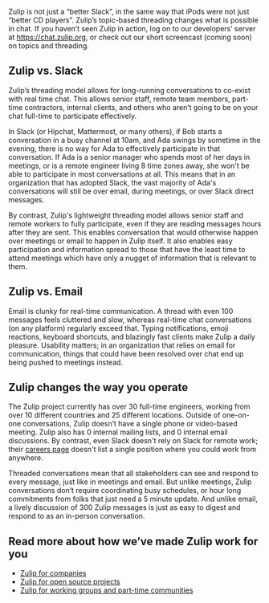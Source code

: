 Zulip is not just a “better Slack”, in the same way that iPods were not just
“better CD players”. Zulip’s topic-based threading changes what is possible
in chat. If you haven’t seen Zulip in action, log on to our developers’
server at <https://chat.zulip.org>, or check out our short screencast
(coming soon) on topics and threading.

## Zulip vs. Slack

Zulip’s threading model allows for long-running conversations to co-exist
with real time chat. This allows senior staff, remote team members,
part-time contractors, internal clients, and others who aren’t going to be
on your chat full-time to participate effectively.

In Slack (or Hipchat, Mattermost, or many others), if Bob starts a
conversation in a busy channel at 10am, and Ada swings by sometime in the
evening, there is no way for Ada to effectively participate in that
conversation. If Ada is a senior manager who spends most of her days in
meetings, or is a remote engineer living 8 time zones away, she won't be able
to participate in most conversations at all. This means that in an
organization that has adopted Slack, the vast majority of Ada's
conversations will still be over email, during meetings, or over Slack
direct messages.

By contrast, Zulip's lightweight threading model allows senior staff and
remote workers to fully participate, even if they are reading messages hours
after they are sent. This enables conversation that would otherwise happen
over meetings or email to happen in Zulip itself. It also enables easy
participation and information spread to those that have the least time to
attend meetings which have only a nugget of information that is relevant to
them.

## Zulip vs. Email

Email is clunky for real-time communication. A thread with even 100 messages
feels cluttered and slow, whereas real-time chat conversations (on any
platform) regularly exceed that. Typing notifications, emoji reactions,
keyboard shortcuts, and blazingly fast clients make Zulip a daily
pleasure. Usability matters; in an organization that relies on email for
communication, things that could have been resolved over chat end up being
pushed to meetings instead.

## Zulip changes the way you operate

The Zulip project currently has over 30 full-time engineers, working from
over 10 different countries and 25 different locations. Outside of
one-on-one conversations, Zulip doesn’t have a single phone or video-based
meeting. Zulip also has 0 internal mailing lists, and 0 internal email
discussions. By contrast, even Slack doesn't rely on Slack for remote work;
their
[careers page](https://slack.com/careers/location/all-locations/dept/all-departments)
doesn't list a single position where you could work from anywhere.

Threaded conversations mean that all stakeholders can see and respond to
every message, just like in meetings and email. But unlike meetings, Zulip
conversations don’t require coordinating busy schedules, or hour long
commitments from folks that just need a 5 minute update. And unlike email, a
lively discussion of 300 Zulip messages is just as easy to digest and
respond to as an in-person conversation.

## Read more about how we’ve made Zulip work for you

* [Zulip for companies](/for/companies)
* [Zulip for open source projects](/for/open-source)
* [Zulip for working groups and part-time communities](/for/working-groups-and-communities)
